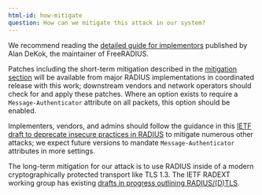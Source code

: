 ```yaml
---
html-id: how-mitigate
question: How can we mitigate this attack in our system?
---
```


We recommend reading the [detailed guide for implementors](https://www.inkbridgenetworks.com/blastradius) published by Alan DeKok, the maintainer of FreeRADIUS.

Patches including the short-term mitigation described in the [mitigation section](#mitigation) will be available from major RADIUS implementations in coordinated release with this work; downstream vendors and network operators should check for and apply these patches.  Where an option exists to require a `Message-Authenticator` attribute on all packets, this option should be enabled.

Implementers, vendors, and admins should follow the guidance in this [IETF draft to deprecate insecure practices in RADIUS](https://datatracker.ietf.org/doc/draft-ietf-radext-deprecating-radius/) to mitigate numerous other attacks; we expect future versions to mandate `Message-Authenticator` attributes in more settings.

The long-term mitigation for our attack is to use RADIUS inside of a modern cryptographically protected transport like TLS 1.3.  The IETF RADEXT working group has existing [drafts in progress outlining RADIUS/(D)TLS](https://datatracker.ietf.org/doc/draft-ietf-radext-radiusdtls-bis/00/).
